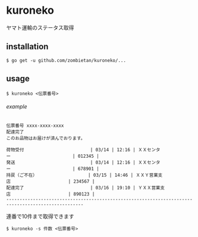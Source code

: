 # kuroneko
ヤマト運輸のステータス取得

## installation
    $ go get -u github.com/zombietan/kuroneko/...
## usage
    $ kuroneko <伝票番号>
###### example
```
伝票番号 xxxx-xxxx-xxxx
配達完了
このお品物はお届けが済んでおります。

荷物受付　　　　　　　　　　　　　　　| 03/14 | 12:16 | ＸＸセンター　　　　　　　　　　　　　　| 012345 |
発送　　　　　　　　　　　　　　　　　| 03/14 | 12:16 | ＸＸセンター　　　　　　　　　　　　　　| 678901 |
持戻（ご不在）　　　　　　　　　　　　| 03/15 | 14:46 | ＸＸＹ営業支店　　　　　　　　　　　　　| 234567 |
配達完了　　　　　　　　　　　　　　　| 03/16 | 19:10 | ＹＸＸ営業支店　　　　　　　　　　　　　| 890123 |
---------------------------------------------------------------------------------------------------
```
連番で10件まで取得できます  

    $ kuroneko -s 件数 <伝票番号>
